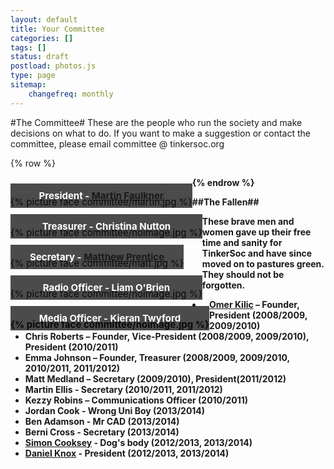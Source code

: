 ```yaml
---
layout: default 
title: Your Committee
categories: []
tags: []
status: draft
postload: photos.js
type: page
sitemap:
    changefreq: monthly
---
```


<style>

section figure {
    float: left;
    clear: both;
    
    position: relative;
    overflow: auto;
    display: inline-block;
    
    margin: 0 auto;
    padding: 30px 0 0 0;
    font-size: 15px;
}

section figure img {
    vertical-align: bottom;
}

section figure figcaption {
    position: absolute;
    bottom: 0;
    left: 0;
    right: 0;
    
    background: rgba(0,0,0,0.7);
    text-align: center;
    color: #fff; 
    padding: 10px;
}

section#container {
	margin-right: auto;
	margin-left: auto;
}

@media (max-width: 768px) {
section figure img {
	width: 100%;
}

}


</style>

#The Committee#
These are the people who run the society and make decisions on what to do. If you want to make a suggestion or contact the committee, please email committee @ tinkersoc.org

{% row %}
<section id="container" class=".col-md-12">
<figure class="item">
{% picture face committee/martin.jpg %}
<figcaption>
<strong>President - <a href="www.martinfaulkner.co.uk">Martin Faulkner</a></strong>
</figcaption>
</figure>

<figure class="item">
{% picture face committee/noimage.jpg %}
<figcaption>
<strong>Treasurer - Christina Nutton</a></strong>
</figcaption>
</figure>

<figure class="item">
{% picture face committee/matt.jpg %}
<figcaption>
<strong>Secretary - <a href="http://www.electronicbyte.cc">Matthew Prentice</a></strong>
</figcaption>
</figure>

<figure class="item">
{% picture face committee/noimage.jpg %}
<figcaption>
<strong>Radio Officer - Liam O'Brien</a>
</figcaption>
</figure>

<figure class="item">
{% picture face committee/noimage.jpg %}
<figcaption>
<strong>Media Officer - Kieran Twyford</a>
</figcaption>
</figure>
{% endrow %}

##The Fallen##

These brave men and women gave up their free time and sanity for TinkerSoc and
have since moved on to pastures green. They should not be forgotten.

* <strong><a href="http://omer.me/">Omer Kilic</a></strong> – Founder, President (2008/2009, 2009/2010)
* **Chris Roberts** – Founder, Vice-President (2008/2009, 2009/2010), President (2010/2011)
* **Emma Johnson** – Founder, Treasurer (2008/2009, 2009/2010, 2010/2011, 2011/2012)
* **Matt Medland** – Secretary (2009/2010), President(2011/2012)
* **Martin Ellis** - Secretary (2010/2011, 2011/2012)
* **Kezzy Robins** – Communications Officer (2010/2011)
* **Jordan Cook** - Wrong Uni Boy (2013/2014)
* **Ben Adamson** - Mr CAD (2013/2014)
* **Berni Cross** - Secretary (2013/2014)
* <strong><a href="http://graymalk.in/">Simon Cooksey</a></strong> - Dog's body (2012/2013, 2013/2014)
* <strong><a href="http://www.cs.kent.ac.uk/people/rpg/dk242/">Daniel Knox</a></strong> - President (2012/2013, 2013/2014)

